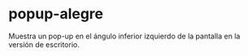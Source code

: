 # popup-alegre
Muestra un pop-up en el ángulo inferior izquierdo de la pantalla en la versión de escritorio.
